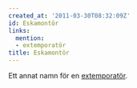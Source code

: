 ```yaml
---
created_at: '2011-03-30T08:32:09Z'
id: Eskamontör
links:
  mention:
  - extemporatör
title: Eskamontör
---
```


Ett annat namn för en [extemporatör].

  [extemporatör]: extemporatör
